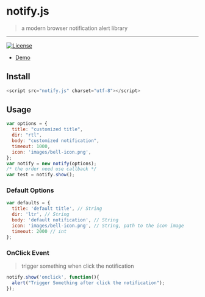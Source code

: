 # notify.js
> a modern browser notification alert library
------
[![License](https://poser.pugx.org/laravel/lumen-framework/license.svg)](https://github.com/atom2ueki/notify.js/blob/master/LICENSE)

- [Demo](http://atom2ueki.github.io/notify.js)

## Install
```js
<script src="notify.js" charset="utf-8"></script>
```

## Usage
```js
var options = {
  title: "customized title",
  dir: "rtl",
  body: "customized notification",
  timeout: 1000,
  icon: 'images/bell-icon.png',
};
var notify = new notify(options);
/* the order need use callback */
var test = notify.show();
```

### Default Options
```js
var defaults = {
  title: 'default title', // String
  dir: 'ltr', // String
  body: 'default notification', // String
  icon: 'images/bell-icon.png', // String, path to the icon image
  timeout: 2000 // int
};
```

### OnClick Event
> trigger something when click the notification
```js
notify.show('onclick', function(){
  alert("Trigger Something after click the notification");
});
```
